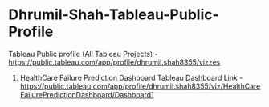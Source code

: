# Dhrumil-Shah-Tableau-Public-Profile
Tableau Public profile (All Tableau Projects) - https://public.tableau.com/app/profile/dhrumil.shah8355/vizzes 

1) HealthCare Failure Prediction Dashboard
Tableau Dashboard Link - https://public.tableau.com/app/profile/dhrumil.shah8355/viz/HealthCareFailurePredictionDashboard/Dashboard1
